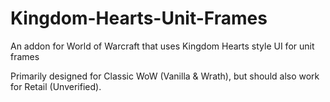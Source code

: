 # Kingdom-Hearts-Unit-Frames
An addon for World of Warcraft that uses Kingdom Hearts style UI for unit frames

Primarily designed for Classic WoW (Vanilla & Wrath), but should also work for Retail (Unverified).
